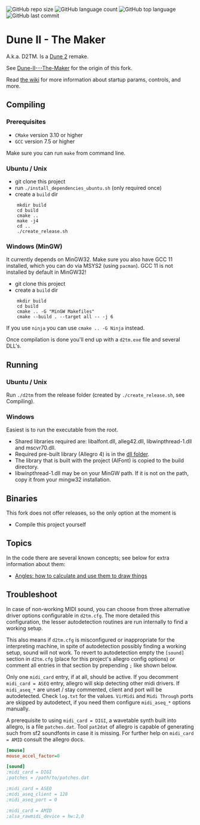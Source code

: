 
![GitHub repo size](https://img.shields.io/github/repo-size/cm8/d2tm?style=plastic)
![GitHub language count](https://img.shields.io/github/languages/count/cm8/d2tm?style=plastic)
![GitHub top language](https://img.shields.io/github/languages/top/cm8/d2tm?style=plastic)
![GitHub last commit](https://img.shields.io/github/last-commit/cm8/d2tm?color=red&style=plastic)

Dune II - The Maker
===================
A.k.a. D2TM. Is a [Dune 2](http://en.wikipedia.org/wiki/Dune_II) remake.

See [Dune-II---The-Maker](https://github.com/stefanhendriks/Dune-II---The-Maker) for the origin of this fork.

Read [the wiki](https://github.com/stefanhendriks/Dune-II---The-Maker/wiki) for more information about startup params, controls, and more.

## Compiling

### Prerequisites
- `CMake` version 3.10 or higher
- `GCC` version 7.5 or higher

Make sure you can run `make` from command line.

### Ubuntu / Unix
- git clone this project
- run `./install_dependencies_ubuntu.sh` (only required once)
- create a `build` dir
```
    mkdir build
    cd build
    cmake ..
    make -j4
    cd ..
    ./create_release.sh
```

### Windows (MinGW)
It currently depends on MinGW32. Make sure you also have GCC 11 installed,
which you can do via MSYS2 (using `pacman`). GCC 11 is not installed by
default in MinGW32!

- git clone this project
- create a `build` dir
```
    mkdir build
    cd build
    cmake .. -G "MinGW Makefiles"
    cmake --build . --target all -- -j 6
```

If you use `ninja` you can use `cmake .. -G Ninja` instead.

Once compilation is done you'll end up with a `d2tm.exe` file and several DLL's.

## Running

### Ubuntu / Unix
Run `./d2tm` from the release folder (created by `./create_release.sh`, see Compiling).

### Windows
Easiest is to run the executable from the root.
- Shared libraries required are: libalfont.dll, alleg42.dll, libwinpthread-1.dll and mscvr70.dll.
- Required pre-built library (Allegro 4) is in the [dll folder](https://github.com/cm8/d2tm/tree/master/dll/mingw32).
- The library that is built with the project (AlFont) is copied to the build directory.
- libwinpthread-1.dll may be on your MinGW path. If it is not on the path, copy it from your mingw32 installation.

## Binaries
This fork does not offer releases, so the only option at the moment is
- Compile this project yourself

## Topics
In the code there are several known concepts; see below for extra information
about them:

- [Angles: how to calculate and use them to draw things](doc/convertAngleToDrawIndex.md)

## Troubleshoot
In case of non-working MIDI sound, you can choose from three alternative driver options configurable in `d2tm.cfg`. The more detailed this configuration, the lesser autodetection routines are run internally to find a working setup.

This also means if `d2tm.cfg` is misconfigured or inappropriate for the interpreting machine, in spite of autodetection possibly finding a working setup, sound will not work. To revert to autodetection empty the `[sound]` section in `d2tm.cfg` (place for this project's allegro config options) or comment all entries in that section by prepending `;` like shown below.

Only one `midi_card` entry, if at all, should be active. If you decomment `midi_card = ASEQ` entry, allegro will skip detecting other midi drivers. If `midi_aseq_*` are unset / stay commented, client and port will be autodetected. Check `log.txt` for the values. `VirMidi` and `Midi Through` ports are skipped by autodetect, if you need them configure `midi_aseq_*` options manually.

A prerequisite to using `midi_card = DIGI`, a wavetable synth built into allegro, is a file `patches.dat`. Tool `pat2dat` of allegro is capable of generating such from sf2 soundfonts in case it is missing.  For further help on `midi_card = AMID` consult the allegro docs.

```ini
[mouse]
mouse_accel_factor=0

[sound]
;midi_card = DIGI
;patches = /path/to/patches.dat

;midi_card = ASEQ
;midi_aseq_client = 128
;midi_aseq_port = 0

;midi_card = AMID
;alsa_rawmidi_device = hw:2,0
```
